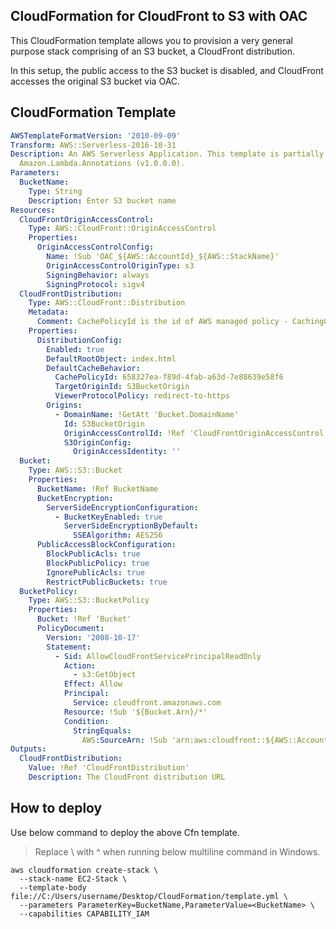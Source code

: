 ## CloudFormation for CloudFront to S3 with OAC
This CloudFormation template allows you to provision a very general purpose stack comprising of an S3 bucket, a CloudFront distribution. 

In this setup, the public access to the S3 bucket is disabled, and CloudFront accesses the original S3 bucket via OAC.

## CloudFormation Template
```yaml
AWSTemplateFormatVersion: '2010-09-09'
Transform: AWS::Serverless-2016-10-31
Description: An AWS Serverless Application. This template is partially managed by
  Amazon.Lambda.Annotations (v1.0.0.0).
Parameters:
  BucketName:
    Type: String
    Description: Enter S3 bucket name
Resources:    
  CloudFrontOriginAccessControl:
    Type: AWS::CloudFront::OriginAccessControl
    Properties:
      OriginAccessControlConfig:
        Name: !Sub 'OAC_${AWS::AccountId}_${AWS::StackName}'
        OriginAccessControlOriginType: s3
        SigningBehavior: always
        SigningProtocol: sigv4
  CloudFrontDistribution:
    Type: AWS::CloudFront::Distribution
    Metadata:
      Comment: CachePolicyId is the id of AWS managed policy - CachingOptimized
    Properties:
      DistributionConfig:
        Enabled: true
        DefaultRootObject: index.html
        DefaultCacheBehavior:
          CachePolicyId: 658327ea-f89d-4fab-a63d-7e88639e58f6
          TargetOriginId: S3BucketOrigin
          ViewerProtocolPolicy: redirect-to-https
        Origins:
          - DomainName: !GetAtt 'Bucket.DomainName'
            Id: S3BucketOrigin
            OriginAccessControlId: !Ref 'CloudFrontOriginAccessControl'
            S3OriginConfig:
              OriginAccessIdentity: ''
  Bucket:
    Type: AWS::S3::Bucket
    Properties:
      BucketName: !Ref BucketName
      BucketEncryption:
        ServerSideEncryptionConfiguration:
          - BucketKeyEnabled: true
            ServerSideEncryptionByDefault:
              SSEAlgorithm: AES256
      PublicAccessBlockConfiguration:
        BlockPublicAcls: true
        BlockPublicPolicy: true
        IgnorePublicAcls: true
        RestrictPublicBuckets: true
  BucketPolicy:
    Type: AWS::S3::BucketPolicy
    Properties:
      Bucket: !Ref 'Bucket'
      PolicyDocument:
        Version: '2008-10-17'
        Statement:
          - Sid: AllowCloudFrontServicePrincipalReadOnly
            Action:
              - s3:GetObject
            Effect: Allow
            Principal:
              Service: cloudfront.amazonaws.com
            Resource: !Sub '${Bucket.Arn}/*'
            Condition:
              StringEquals:
                AWS:SourceArn: !Sub 'arn:aws:cloudfront::${AWS::AccountId}:distribution/${CloudFrontDistribution.Id}'
Outputs:
  CloudFrontDistribution:
    Value: !Ref 'CloudFrontDistribution'
    Description: The CloudFront distribution URL
```
## How to deploy
Use below command to deploy the above Cfn template.
> Replace \ with ^ when running below multiline command in Windows.
```
aws cloudformation create-stack \
  --stack-name EC2-Stack \
  --template-body file://C:/Users/username/Desktop/CloudFormation/template.yml \
  --parameters ParameterKey=BucketName,ParameterValue=<BucketName> \
  --capabilities CAPABILITY_IAM
```

